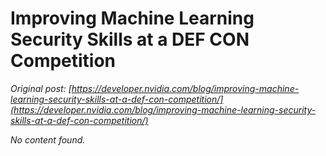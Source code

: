 # Improving Machine Learning Security Skills at a DEF CON Competition

*Original post: [https://developer.nvidia.com/blog/improving-machine-learning-security-skills-at-a-def-con-competition/](https://developer.nvidia.com/blog/improving-machine-learning-security-skills-at-a-def-con-competition/)*

*No content found.*